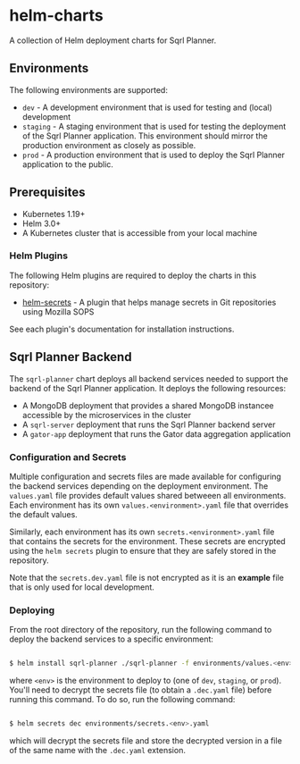 # helm-charts
A collection of Helm deployment charts for Sqrl Planner.

## Environments

The following environments are supported:

- `dev` - A development environment that is used for testing and (local) development
- `staging` - A staging environment that is used for testing the deployment of the Sqrl Planner application. This
  environment should mirror the production environment as closely as possible.
- `prod` - A production environment that is used to deploy the Sqrl Planner application to the public.

## Prerequisites

- Kubernetes 1.19+
- Helm 3.0+
- A Kubernetes cluster that is accessible from your local machine

### Helm Plugins

The following Helm plugins are required to deploy the charts in this repository:

- [helm-secrets](https://github.com/jkroepke/helm-secrets) - A plugin that helps manage secrets in Git repositories using Mozilla SOPS

See each plugin's documentation for installation instructions.

## Sqrl Planner Backend

The `sqrl-planner` chart deploys all backend services needed to support the backend of the Sqrl Planner application.
It deploys the following resources:

- A MongoDB deployment that provides a shared MongoDB instancee accessible by the microservices in the cluster
- A `sqrl-server` deployment that runs the Sqrl Planner backend server
- A `gator-app` deployment that runs the Gator data aggregation application

### Configuration and Secrets

Multiple configuration and secrets files are made available for configuring the backend services depending on the
deployment environment. The `values.yaml` file provides default values shared betweeen all environments. Each
environment has its own `values.<environment>.yaml` file that overrides the default values.

Similarly, each environment has its own `secrets.<environment>.yaml` file that contains the secrets for the
environment. These secrets are encrypted using the `helm secrets` plugin to ensure that they are safely stored in
the repository.

Note that the `secrets.dev.yaml` file is not encrypted as it is an **example** file that is only used for local
development.

### Deploying

From the root directory of the repository, run the following command to deploy the backend services to a specific
environment:
```bash

$ helm install sqrl-planner ./sqrl-planner -f environments/values.<env>.yaml -f environments/secrets.<env>.dec.yaml

```
where `<env>` is the environment to deploy to (one of `dev`, `staging`, or `prod`). You'll need to decrypt the secrets file (to obtain a `.dec.yaml` file) before running this command. To do so, run the following command:
```bash

$ helm secrets dec environments/secrets.<env>.yaml

```
which will decrypt the secrets file and store the decrypted version in a file of the same name with the `.dec.yaml` extension.